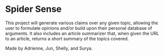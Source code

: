 # Spider Sense

This project will generate various claims over any given topic, allowing the user to formulate opinions and/or build upon their personal database of arguments. It also includes an article summarizer that, when given the URL to an article, returns a short summary of the topics covered.

Made by Adrienne, Jun, Shelly, and Surya.
